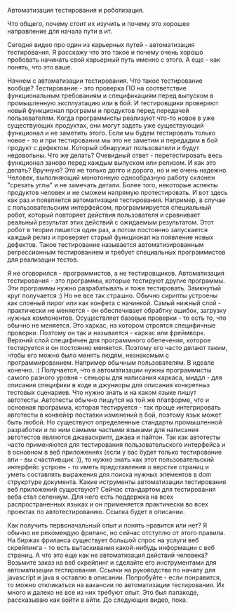 Автоматизация тестирования и роботизация. 

Что общего, почему стоит их изучить и почему это хорошее направление для начала пути в ит. 


Сегодня видео про один из карьерных путей - автоматизация тестирования. Я расскажу что это такое и почему очень хорошо пробовать начинать свой карьерный путь именно с этого.
А еще - как понять, что это ваше.    

Начнем с автоматизации тестирования. Что такое тестирование вообще? Тестирование - это проверка ПО на соответствие функциональным требованиям и спецификациям перед выпуском в промышленную эксплуатацию или в бой. И тестировщики проверяют новый функционал программ и продуктов перед передачей пользователям. Когда программисты реализуют что-то новое в уже существующих продуктах, они могут задеть уже существующий функционал и не заметить этого. Если мы будем тестировать только новое - то и при тестировании мы это не заметим и передадим в бой продукт с дефектом. Который обнаружат пользователи и будут недовольны. Что же делать? Очевидный ответ - перетестировать весь функционал заново перед каждым выпуском или релизом. И как это делать? Вручную? Это не только долго и дорого, но и не очень надежно. Человек, выполняющий монотонную однообразную работу склонен "срезать углы" и не замечать детали. Более того, некоторые аспекты продуктов человек и не сможем напрямую протестировать. И вот здесь как раз и появляется автоматизация тестирования.  Например, в случае с пользовательским интерфейсом, программируется специальный робот, который повторяет действия пользователя и сравнивает реальный результат этих действий с ожидаемым результатом. Этот робот в теории пишется один раз, а потом постоянно запускается каждый релиз и проверяет старый функционал на появление новых дефектов. Такое тестирование называется автоматизированным регрессионным тестированием и требует специальных программистов для реализации тестов. 

Я не оговорился - программистов, а не тестировщиков. Автоматизация тестирования - это программы, которые тестируют другие программы. Эти программы нужно разрабатывать и тоже тестировать. Замкнутый круг получается :) Но не все так страшно. Обычно скрипты устроены как слоеный пирог или как конфета с начинкой. Самый нижный слой - практически не меняется - он обеспечивает обрабтку ошибок, загрузку нужных компонентов. Осуществляет базовые проверки - то есть то, что обычно не меняется. Это каркас, на котором строятся специфичные проверки. Поэтому он так и называется - каркас или фреймворк. Верхний слой специфичен для программного обепечения, которое тестируется и он постоянно меняется. Поэтому его часто делают таким, чтобы его можно было менять людям, незнакомым с программированием. Например обычным пользователям. В идеале конечно. :) Получается, что в автоматизации нужны программисты самого разного уровня - сеньоры для написания каркаса, миддл - для описания специфики в коде и джуниоры для описания конкретных тестовых сценариев. Что нужно знать и на каком языке пишут автотесты. Автотесты обычно пишутся на той же платформе, что и основная программа, которая тестируется - так проще интегрировать автотесты в конвейер поставки изменений в бой, поэтому язык может быть любой. Но существуют определенные стандарты промышленной разработки и по ним самыми частыми языками для написания автотестов являются  джаваскрипт, джава и пайтон. 
Так как автотесты часто применяются для тестирования пользовательского интерфейса и в основном в веб приложениях (если у вас будет только тестирование апи - вы счастливщик :)), то нужно знать как этот пользовательский интерфейс устроен - то иметь представления о верстке страниц и уметь составлять выражения для поиска нужных элементов в dom струкртуре документа. Какие иструменты автоматизации тестирования веб приложений существуют? Сейчас стандартом для тестирования веба стал селениум. Для него есть поддержка на всех распространенных языках и он применяется практически во всех проектах по автотестированию. Ссылка будет в описании. 

Как получить первоначальный опыт и понять нравится или нет? Я обычно не рекомендую фриланс, но сейчас отступлю от этого правила. На биржах фриланса существует большой спрос на услуги веб скрейпинга - то есть вытаскивания какой-нибудь информации с веб страниц. А что это еще как не автоматизация действий человека? Возьмите заказ на веб скрейпинг и сделайте его инструментами для автоматизации тестирования. Ссылки на руководства по началу для javascript и java я оставлю в описании. Попробуйте - если понравится, то можно откликаться на вакансии по автоматизации тестирования. Их много и далеко не все из них требуют опыт. Это был папакоде, рассказываю как войти в айти. До следующих видео, пока. 